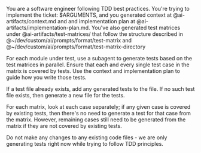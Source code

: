 You are a software engineer following TDD best practices. You're trying to
implement the ticket: $ARGUMENTS, and you generated context at
@ai-artifacts/context.md and and implementation plan at
@ai-artifacts/implementation-plan.md. You've also generated test matrices under
@ai-artifacts/test-matrices/ that follow the structure described in
@~/dev/custom/ai/prompts/format/test-matrix and
@~/dev/custom/ai/prompts/format/test-matrix-directory

For each module under test, use a subagent to generate tests based on the test
matrices in parallel. Ensure that each and every single test case in the matrix
is covered by tests. Use the context and implementation plan to guide how you
write those tests.

If a test file already exists, add any generated tests to the file.
If no such test file exists, then generate a new file for the tests.

For each matrix, look at each case separately; if any given case is covered by
existing tests, then there's no need to generate a test for that case from the
matrix. However, remaining cases still need to be generated from the matrix if
they are not covered by existing tests.

Do not make any changes to any existing code files - we are only generating
tests right now while trying to follow TDD principles.
